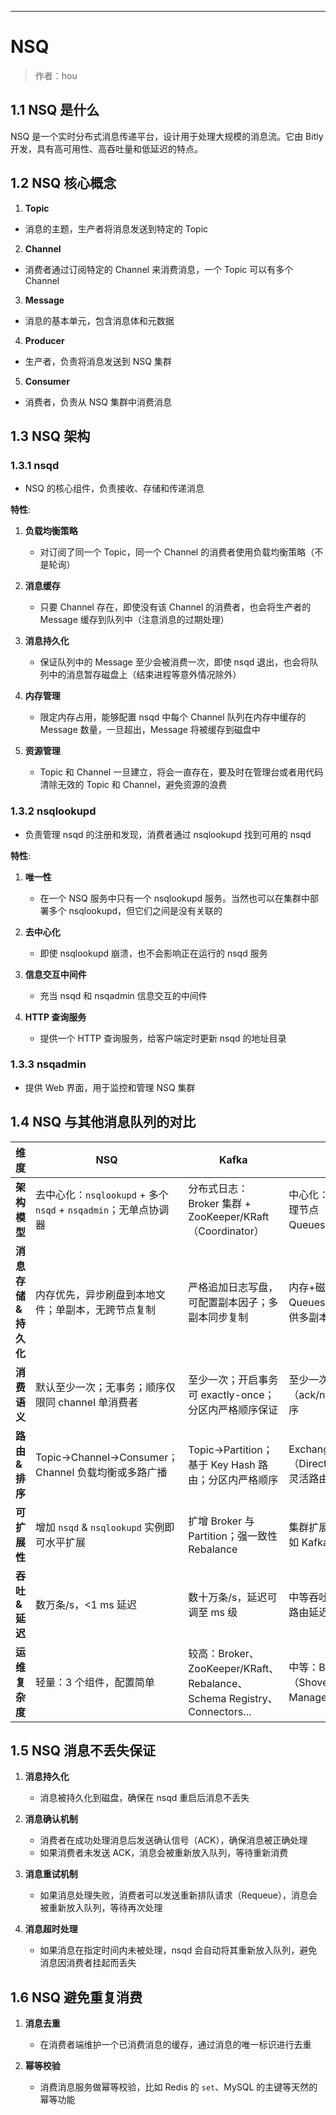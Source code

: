 ------

# NSQ

> 作者：hou

## 1.1 NSQ 是什么

NSQ 是一个实时分布式消息传递平台，设计用于处理大规模的消息流。它由 Bitly 开发，具有高可用性、高吞吐量和低延迟的特点。

## 1.2 NSQ 核心概念

1. **Topic**  
- 消息的主题，生产者将消息发送到特定的 Topic  

2. **Channel**  
- 消费者通过订阅特定的 Channel 来消费消息，一个 Topic 可以有多个 Channel  

3. **Message**  
- 消息的基本单元，包含消息体和元数据  

4. **Producer**  
- 生产者，负责将消息发送到 NSQ 集群  

5. **Consumer**  
- 消费者，负责从 NSQ 集群中消费消息  

## 1.3 NSQ 架构

### 1.3.1 nsqd
- NSQ 的核心组件，负责接收、存储和传递消息  

**特性**:
1. **负载均衡策略**  
   - 对订阅了同一个 Topic，同一个 Channel 的消费者使用负载均衡策略（不是轮询）  

2. **消息缓存**  
   - 只要 Channel 存在，即使没有该 Channel 的消费者，也会将生产者的 Message 缓存到队列中（注意消息的过期处理）  

3. **消息持久化**  
   - 保证队列中的 Message 至少会被消费一次，即使 nsqd 退出，也会将队列中的消息暂存磁盘上（结束进程等意外情况除外）  

4. **内存管理**  
   - 限定内存占用，能够配置 nsqd 中每个 Channel 队列在内存中缓存的 Message 数量，一旦超出，Message 将被缓存到磁盘中  

5. **资源管理**  
   - Topic 和 Channel 一旦建立，将会一直存在，要及时在管理台或者用代码清除无效的 Topic 和 Channel，避免资源的浪费  

### 1.3.2 nsqlookupd
- 负责管理 nsqd 的注册和发现，消费者通过 nsqlookupd 找到可用的 nsqd  

**特性**:
1. **唯一性**  
   - 在一个 NSQ 服务中只有一个 nsqlookupd 服务。当然也可以在集群中部署多个 nsqlookupd，但它们之间是没有关联的  

2. **去中心化**  
   - 即使 nsqlookupd 崩溃，也不会影响正在运行的 nsqd 服务  

3. **信息交互中间件**  
   - 充当 nsqd 和 nsqadmin 信息交互的中间件  

4. **HTTP 查询服务**  
   - 提供一个 HTTP 查询服务，给客户端定时更新 nsqd 的地址目录  

### 1.3.3 nsqadmin
- 提供 Web 界面，用于监控和管理 NSQ 集群  

## 1.4 NSQ 与其他消息队列的对比

| 维度                 | NSQ                                                        | Kafka                                                      | RabbitMQ                                                                 |
| -------------------- | ---------------------------------------------------------- | ---------------------------------------------------------- | ------------------------------------------------------------------------ |
| **架构模型**           | 去中心化：`nsqlookupd` + 多个 `nsqd` + `nsqadmin`；无单点协调器 | 分布式日志：Broker 集群 + ZooKeeper/KRaft（Coordinator）     | 中心化：Broker 集群 + 可选 HA 管理节点（Classic/Mirrored Queues 或 Quorum Queues） |
| **消息存储 & 持久化**   | 内存优先，异步刷盘到本地文件；单副本，无跨节点复制               | 严格追加日志写盘，可配置副本因子；多副本同步复制               | 内存+磁盘；镜像队列（Mirrored Queues）或 Quorum Queues 提供多副本高可用            |
| **消费语义**           | 默认至少一次；无事务；顺序仅限同 channel 单消费者             | 至少一次；开启事务可 exactly-once；分区内严格顺序保证           | 至少一次；支持事务与确认（ack/nack）；单队列内可保证顺序                              |
| **路由 & 排序**        | Topic→Channel→Consumer；Channel 负载均衡或多路广播            | Topic→Partition；基于 Key Hash 路由；分区内严格顺序             | Exchange（Direct/Fanout/Topic/Headers）灵活路由，队列内有序                           |
| **可扩展性**           | 增加 `nsqd` & `nsqlookupd` 实例即可水平扩展                  | 扩增 Broker 与 Partition；强一致性 Rebalance                | 集群扩展需镜像队列，水平扩容不如 Kafka 自然                                       |
| **吞吐 & 延迟**        | 数万条/s，<1 ms 延迟                                        | 数十万条/s，延迟可调至 ms 级                                 | 中等吞吐（数万条/s），消息确认与路由延迟略高                                       |
| **运维复杂度**         | 轻量：3 个组件，配置简单                                     | 较高：Broker、ZooKeeper/KRaft、Rebalance、Schema Registry、Connectors… | 中等：Broker 集群 + 管理插件（Shovel、Federation、Management UI）             |

## 1.5 NSQ 消息不丢失保证

1. **消息持久化**  
   - 消息被持久化到磁盘，确保在 nsqd 重启后消息不丢失  

2. **消息确认机制**  
   - 消费者在成功处理消息后发送确认信号（ACK），确保消息被正确处理  
   - 如果消费者未发送 ACK，消息会被重新放入队列，等待重新消费  

3. **消息重试机制**  
   - 如果消息处理失败，消费者可以发送重新排队请求（Requeue），消息会被重新放入队列，等待再次处理  

4. **消息超时处理**  
   - 如果消息在指定时间内未被处理，nsqd 会自动将其重新放入队列，避免消息因消费者挂起而丢失  

## 1.6 NSQ 避免重复消费

1. **消息去重**  
   - 在消费者端维护一个已消费消息的缓存，通过消息的唯一标识进行去重  

2. **幂等校验**  
   - 消费消息服务做幂等校验，比如 Redis 的 `set`、MySQL 的主键等天然的幂等功能  

